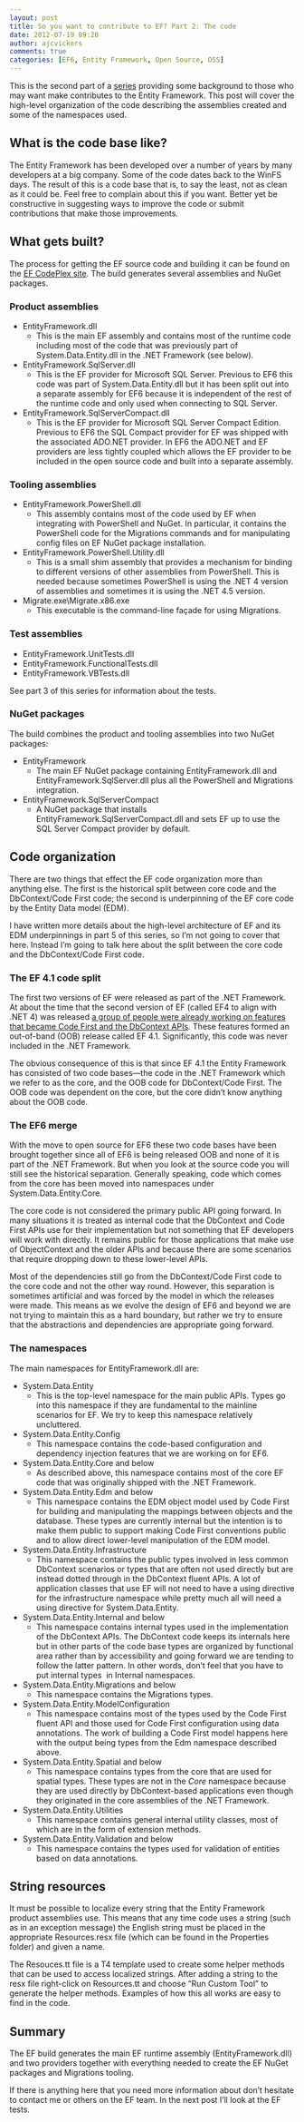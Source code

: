 ```yaml
---
layout: post
title: So you want to contribute to EF? Part 2: The code
date: 2012-07-19 09:20
author: ajcvickers
comments: true
categories: [EF6, Entity Framework, Open Source, OSS]
---
```

This is the second part of a <a href="http://blog.oneunicorn.com/2012/07/19/so-you-want-to-contribute-to-ef-part-1-introduction/">series</a> providing some background to those who may want make contributes to the Entity Framework. This post will cover the high-level organization of the code describing the assemblies created and some of the namespaces used.<!--more-->
<h2>What is the code base like?</h2>
The Entity Framework has been developed over a number of years by many developers at a big company. Some of the code dates back to the WinFS days. The result of this is a code base that is, to say the least, not as clean as it could be. Feel free to complain about this if you want. Better yet be constructive in suggesting ways to improve the code or submit contributions that make those improvements.
<h2>What gets built?</h2>
The process for getting the EF source code and building it can be found on the <a href="http://entityframework.codeplex.com/documentation">EF CodePlex site</a>. The build generates several assemblies and NuGet packages.
<h3>Product assemblies</h3>
<ul>
	<li>EntityFramework.dll
<ul>
	<li>This is the main EF assembly and contains most of the runtime code including most of the code that was previously part of System.Data.Entity.dll in the .NET Framework (see below).</li>
</ul>
</li>
	<li>EntityFramework.SqlServer.dll
<ul>
	<li>This is the EF provider for Microsoft SQL Server. Previous to EF6 this code was part of System.Data.Entity.dll but it has been split out into a separate assembly for EF6 because it is independent of the rest of the runtime code and only used when connecting to SQL Server.</li>
</ul>
</li>
	<li>EntityFramework.SqlServerCompact.dll
<ul>
	<li>This is the EF provider for Microsoft SQL Server Compact Edition. Previous to EF6 the SQL Compact provider for EF was shipped with the associated ADO.NET provider. In EF6 the ADO.NET and EF providers are less tightly coupled which allows the EF provider to be included in the open source code and built into a separate assembly.</li>
</ul>
</li>
</ul>
<h3>Tooling assemblies</h3>
<ul>
	<li>EntityFramework.PowerShell.dll
<ul>
	<li>This assembly contains most of the code used by EF when integrating with PowerShell and NuGet. In particular, it contains the PowerShell code for the Migrations commands and for manipulating config files on EF NuGet package installation.</li>
</ul>
</li>
	<li>EntityFramework.PowerShell.Utility.dll
<ul>
	<li>This is a small shim assembly that provides a mechanism for binding to different versions of other assemblies from PowerShell. This is needed because sometimes PowerShell is using the .NET 4 version of assemblies and sometimes it is using the .NET 4.5 version.</li>
</ul>
</li>
	<li>Migrate.exe\Migrate.x86.exe
<ul>
	<li>This executable is the command-line façade for using Migrations.</li>
</ul>
</li>
</ul>
<h3>Test assemblies</h3>
<ul>
	<li>EntityFramework.UnitTests.dll</li>
	<li>EntityFramework.FunctionalTests.dll</li>
	<li>EntityFramework.VBTests.dll</li>
</ul>
See part 3 of this series for information about the tests.
<h3>NuGet packages</h3>
The build combines the product and tooling assemblies into two NuGet packages:
<ul>
	<li>EntityFramework
<ul>
	<li>The main EF NuGet package containing EntityFramework.dll and EntityFramework.SqlServer.dll plus all the PowerShell and Migrations integration.</li>
</ul>
</li>
	<li>EntityFramework.SqlServerCompact
<ul>
	<li>A NuGet package that installs EntityFramework.SqlServerCompact.dll and sets EF up to use the SQL Server Compact provider by default.</li>
</ul>
</li>
</ul>
<h2>Code organization</h2>
There are two things that effect the EF code organization more than anything else. The first is the historical split between core code and the DbContext/Code First code; the second is underpinning of the EF core code by the Entity Data model (EDM).

I have written more details about the high-level architecture of EF and its EDM underpinnings in part 5 of this series, so I’m not going to cover that here. Instead I’m going to talk here about the split between the core code and the DbContext/Code First code.
<h3>The EF 4.1 code split</h3>
The first two versions of EF were released as part of the .NET Framework. At about the time that the second version of EF (called EF4 to align with .NET 4) was released <a href="http://blog.oneunicorn.com/2011/04/12/a-brief-history-of-ef-4-1/">a group of people were already working on features that became Code First and the DbContext APIs</a>. These features formed an out-of-band (OOB) release called EF 4.1. Significantly, this code was never included in the .NET Framework.

The obvious consequence of this is that since EF 4.1 the Entity Framework has consisted of two code bases—the code in the .NET Framework which we refer to as the core, and the OOB code for DbContext/Code First. The OOB code was dependent on the core, but the core didn’t know anything about the OOB code.
<h3>The EF6 merge</h3>
With the move to open source for EF6 these two code bases have been brought together since all of EF6 is being released OOB and none of it is part of the .NET Framework. But when you look at the source code you will still see the historical separation. Generally speaking, code which comes from the core has been moved into namespaces under System.Data.Entity.Core.

The core code is not considered the primary public API going forward. In many situations it is treated as internal code that the DbContext and Code First APIs use for their implementation but not something that EF developers will work with directly. It remains public for those applications that make use of ObjectContext and the older APIs and because there are some scenarios that require dropping down to these lower-level APIs.

Most of the dependencies still go from the DbContext/Code First code to the core code and not the other way round. However, this separation is sometimes artificial and was forced by the model in which the releases were made. This means as we evolve the design of EF6 and beyond we are not trying to maintain this as a hard boundary, but rather we try to ensure that the abstractions and dependencies are appropriate going forward.
<h3>The namespaces</h3>
The main namespaces for EntityFramework.dll are:
<ul>
	<li>System.Data.Entity
<ul>
	<li>This is the top-level namespace for the main public APIs. Types go into this namespace if they are fundamental to the mainline scenarios for EF. We try to keep this namespace relatively uncluttered.</li>
</ul>
</li>
	<li>System.Data.Entity.Config
<ul>
	<li>This namespace contains the code-based configuration and dependency injection features that we are working on for EF6.</li>
</ul>
</li>
	<li>System.Data.Entity.Core and below
<ul>
	<li>As described above, this namespace contains most of the core EF code that was originally shipped with the .NET Framework.</li>
</ul>
</li>
	<li>System.Data.Entity.Edm and below
<ul>
	<li>This namespace contains the EDM object model used by Code First for building and manipulating the mappings between objects and the database. These types are currently internal but the intention is to make them public to support making Code First conventions public and to allow direct lower-level manipulation of the EDM model.</li>
</ul>
</li>
	<li>System.Data.Entity.Infrastructure
<ul>
	<li>This namespace contains the public types involved in less common DbContext scenarios or types that are often not used directly but are instead dotted through in the DbContext fluent APIs. A lot of application classes that use EF will not need to have a using directive for the infrastructure namespace while pretty much all will need a using directive for System.Data.Entity.</li>
</ul>
</li>
	<li>System.Data.Entity.Internal and below
<ul>
	<li>This namespace contains internal types used in the implementation of the DbContext APIs. The DbContext code keeps its internals here but in other parts of the code base types are organized by functional area rather than by accessibility and going forward we are tending to follow the latter pattern. In other words, don’t feel that you have to put internal types  in Internal namespaces.</li>
</ul>
</li>
	<li>System.Data.Entity.Migrations and below
<ul>
	<li>This namespace contains the Migrations types.</li>
</ul>
</li>
	<li>System.Data.Entity.ModelConfiguration
<ul>
	<li>This namespace contains most of the types used by the Code First fluent API and those used for Code First configuration using data annotations. The work of building a Code First model happens here with the output being types from the Edm namespace described above.</li>
</ul>
</li>
	<li>System.Data.Entity.Spatial and below
<ul>
	<li>This namespace contains types from the core that are used for spatial types. These types are not in the <em>Core </em>namespace because they are used directly by DbContext-based applications even though they originated in the core assemblies of the .NET Framework.</li>
</ul>
</li>
	<li>System.Data.Entity.Utilities
<ul>
	<li>This namespace contains general internal utility classes, most of which are in the form of extension methods.</li>
</ul>
</li>
	<li>System.Data.Entity.Validation and below
<ul>
	<li>This namespace contains the types used for validation of entities based on data annotations.</li>
</ul>
</li>
</ul>
<h2>String resources</h2>
It must be possible to localize every string that the Entity Framework product assemblies use. This means that any time code uses a string (such as in an exception message) the English string must be placed in the appropriate Resources.resx file (which can be found in the Properties folder) and given a name.

The Resouces.tt file is a T4 template used to create some helper methods that can be used to access localized strings. After adding a string to the resx file right-click on Resources.tt and choose “Run Custom Tool” to generate the helper methods. Examples of how this all works are easy to find in the code.
<h2>Summary</h2>
The EF build generates the main EF runtime assembly (EntityFramework.dll) and two providers together with everything needed to create the EF NuGet packages and Migrations tooling.

If there is anything here that you need more information about don’t hesitate to contact me or others on the EF team. In the next post I’ll look at the EF tests.
